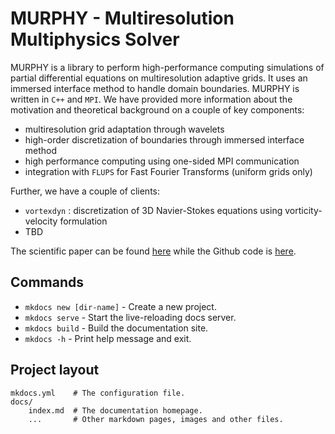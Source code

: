 # MURPHY - Multiresolution Multiphysics Solver

MURPHY is a library to perform high-performance computing simulations of partial differential equations on multiresolution adaptive grids. It uses an immersed interface method to handle domain boundaries. MURPHY is written in `C++` and `MPI`. We have provided more information about the motivation and theoretical background on a couple of key components:

* multiresolution grid adaptation through wavelets
* high-order discretization of boundaries through immersed interface method
* high performance computing using one-sided MPI communication
* integration with `FLUPS` for Fast Fourier Transforms (uniform grids only)

Further, we have a couple of clients:

* `vortexdyn` : discretization of 3D Navier-Stokes equations using vorticity-velocity formulation
* TBD

The scientific paper can be found [here](https://arxiv.org/abs/2112.07537) while the Github code is [here](https://github.com/vanreeslab/murphy).


## Commands

* `mkdocs new [dir-name]` - Create a new project.
* `mkdocs serve` - Start the live-reloading docs server.
* `mkdocs build` - Build the documentation site.
* `mkdocs -h` - Print help message and exit.

## Project layout

    mkdocs.yml    # The configuration file.
    docs/
        index.md  # The documentation homepage.
        ...       # Other markdown pages, images and other files.
